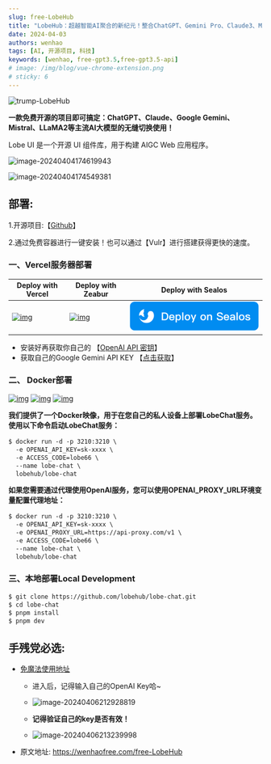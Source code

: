 ```yaml
---
slug: free-LobeHub
title: "LobeHub：超越智能AI聚合的新纪元！整合ChatGPT、Gemini Pro、Claude3、Mistral、LLaMA2等大模型，打开画图、联网、爬虫的全新可能性。"
date: 2024-04-03
authors: wenhao
tags: [AI, 开源项目, 科技]
keywords: [wenhao, free-gpt3.5,free-gpt3.5-api]
# image: /img/blog/vue-chrome-extension.png
# sticky: 6
---
```

![trump-LobeHub](https://cdn.wenhaofree.com/gh/wenhaofree/Image/blog/trump-LobeHub.jpeg)

<!-- truncate -->

**一款免费开源的项目即可搞定：ChatGPT、Claude、Google Gemini、Mistral、LLaMA2等主流AI大模型的无缝切换使用！**



Lobe UI 是一个开源 UI 组件库，用于构建 AIGC Web 应用程序。

![image-20240404174619943](https://cdn.wenhaofree.com/gh/wenhaofree/Image/blog/image-20240404174619943.png)

![image-20240404174549381](https://cdn.wenhaofree.com/gh/wenhaofree/Image/blog/image-20240404174549381.png)



## 部署:

1.开源项目:【[Github](https://github.com/lobehub/lobe-chat)】

2.通过免费容器进行一键安装！也可以通过【Vulr】进行搭建获得更快的速度。



### 一、Vercel服务器部署



| Deploy with Vercel                                           | Deploy with Zeabur                                           | Deploy with Sealos                                           |
| ------------------------------------------------------------ | ------------------------------------------------------------ | ------------------------------------------------------------ |
| [![img](https://camo.githubusercontent.com/0d115430c1db17132964386282927e5e313543c7d868fc06bc9a7c65d7ec974e/68747470733a2f2f76657263656c2e636f6d2f627574746f6e)](https://vercel.com/new/clone?repository-url=https%3A%2F%2Fgithub.com%2Flobehub%2Flobe-chat&env=OPENAI_API_KEY,ACCESS_CODE&envDescription=) | [![img](https://camo.githubusercontent.com/7bbd819d76b4e67c04fe4d8a0d9cc7220e691f3d2177f6e54f84689ba380184e/68747470733a2f2f7a65616275722e636f6d2f627574746f6e2e737667)](https://zeabur.com/templates/VZGGTI) | [![img](https://raw.githubusercontent.com/labring-actions/templates/main/Deploy-on-Sealos.svg)](https://cloud.sealos.io/?openapp=system-template%3FtemplateName%3Dlobe-chat) |

- 安装好再获取你自己的 【[OpenAI API 密钥](https://platform.openai.com/api-keys)】
- 获取自己的Google Gemini API KEY 【[点击获取](https://aistudio.google.com/app/apikey)】



### 二、 Docker部署

[![img](https://camo.githubusercontent.com/7c3bafcf2ea6d169ec34d2f735ef84b8c7ea1451402c4f41f701294b5a330efb/68747470733a2f2f696d672e736869656c64732e696f2f646f636b65722f762f6c6f62656875622f6c6f62652d636861743f636f6c6f723d333639656666266c6162656c3d646f636b6572266c6162656c436f6c6f723d626c61636b266c6f676f3d646f636b6572266c6f676f436f6c6f723d7768697465267374796c653d666c61742d737175617265)](https://hub.docker.com/r/lobehub/lobe-chat) [![img](https://camo.githubusercontent.com/38d94b4b90467a5ffa59fa01b9a9fcd627e667da0a119afa3c7009f5c425e33e/68747470733a2f2f696d672e736869656c64732e696f2f646f636b65722f696d6167652d73697a652f6c6f62656875622f6c6f62652d636861743f636f6c6f723d333639656666266c6162656c436f6c6f723d626c61636b267374796c653d666c61742d737175617265)](https://hub.docker.com/r/lobehub/lobe-chat) [![img](https://camo.githubusercontent.com/0ab5339b42d77f1a9a4eb290cb7ce32e61a0fbf805a7a6488db12b4bee42effa/68747470733a2f2f696d672e736869656c64732e696f2f646f636b65722f70756c6c732f6c6f62656875622f6c6f62652d636861743f636f6c6f723d343563633131266c6162656c436f6c6f723d626c61636b267374796c653d666c61742d737175617265)](https://hub.docker.com/r/lobehub/lobe-chat)

**我们提供了一个Docker映像，用于在您自己的私人设备上部署LobeChat服务。使用以下命令启动LobeChat服务：**

```
$ docker run -d -p 3210:3210 \
  -e OPENAI_API_KEY=sk-xxxx \
  -e ACCESS_CODE=lobe66 \
  --name lobe-chat \
  lobehub/lobe-chat
```



**如果您需要通过代理使用OpenAI服务，您可以使用OPENAI_PROXY_URL环境变量配置代理地址：**

```
$ docker run -d -p 3210:3210 \
  -e OPENAI_API_KEY=sk-xxxx \
  -e OPENAI_PROXY_URL=https://api-proxy.com/v1 \
  -e ACCESS_CODE=lobe66 \
  --name lobe-chat \
  lobehub/lobe-chat
```



### 三、本地部署Local Development

```
$ git clone https://github.com/lobehub/lobe-chat.git
$ cd lobe-chat
$ pnpm install
$ pnpm dev
```


## 手残党必选:
- [免魔法使用地址](https://lobe-chat.wenhaofree.com/welcome)

  - 进入后，记得输入自己的OpenAI Key哈~
  - ![image-20240406212928819](https://cdn.wenhaofree.com/gh/wenhaofree/Image/blog/image-20240406212928819.png)


  - **记得验证自己的key是否有效！**
  - ![image-20240406213239998](https://cdn.wenhaofree.com/gh/wenhaofree/Image/blog/image-20240406213239998.png)


- 原文地址: https://wenhaofree.com/free-LobeHub


